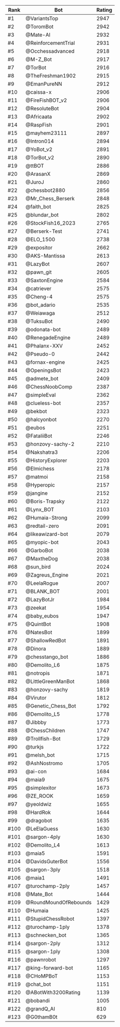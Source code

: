 Rank|Bot|Rating
---|---|---
#1|@VariantsTop|2947
#2|@ToromBot|2942
#3|@Mate-AI|2932
#4|@ReinforcementTrial|2931
#5|@Occhessadvanced|2918
#6|@M-Z_Bot|2917
#7|@TorBot|2916
#8|@TheFreshman1902|2915
#9|@EmanPureNN|2912
#10|@caissa-x|2906
#11|@FireFishBOT_v2|2906
#12|@ResoluteBot|2904
#13|@Africaata|2902
#14|@RaspFish|2901
#15|@mayhem23111|2897
#16|@Intron014|2894
#17|@YoBot_v2|2891
#18|@TorBot_v2|2890
#19|@ttBOT|2886
#20|@ArasanX|2869
#21|@JuroJ|2860
#22|@chessbot2880|2856
#23|@Mr_Chess_Berserk|2848
#24|@faith_bot|2825
#25|@blundar_bot|2802
#26|@StockFish16_2023|2765
#27|@Berserk-Test|2741
#28|@ELO_1500|2738
#29|@expositor|2662
#30|@AKS-Mantissa|2613
#31|@LazyBot|2607
#32|@pawn_git|2605
#33|@SaxtonEngine|2584
#34|@catriever|2575
#35|@Cheng-4|2575
#36|@bot_adario|2535
#37|@Weiawaga|2512
#38|@TuksuBot|2490
#39|@odonata-bot|2489
#40|@RenegadeEngine|2489
#41|@Phalanx-XXV|2452
#42|@Pseudo-0|2442
#43|@fornax-engine|2425
#44|@OpeningsBot|2423
#45|@admete_bot|2409
#46|@ChessNoobComp|2387
#47|@simpleEval|2362
#48|@clueless-bot|2357
#49|@bekbot|2323
#50|@halcyonbot|2270
#51|@eubos|2251
#52|@FataliiBot|2246
#53|@honzovy-sachy-2|2210
#54|@Nakshatra3|2206
#55|@HistoryExplorer|2203
#56|@Elmichess|2178
#57|@matmoi|2158
#58|@Hyperopic|2157
#59|@jangine|2152
#60|@Boris-Trapsky|2122
#61|@Lynx_BOT|2103
#62|@Humaia-Strong|2099
#63|@redtail-zero|2091
#64|@likeawizard-bot|2079
#65|@myopic-bot|2043
#66|@GarboBot|2038
#67|@MaxtheDog|2038
#68|@sun_bird|2024
#69|@Zagreus_Engine|2021
#70|@LeelaRogue|2007
#71|@BLANK_BOT|2001
#72|@LazyBotJr|1984
#73|@zeekat|1954
#74|@baby_eubos|1947
#75|@QuintBot|1908
#76|@NatesBot|1899
#77|@ShallowRedBot|1891
#78|@Dinora|1889
#79|@chesstango_bot|1886
#80|@Demolito_L6|1875
#81|@notropis|1871
#82|@LittleGreenManBot|1868
#83|@honzovy-sachy|1819
#84|@Virutor|1812
#85|@Genetic_Chess_Bot|1792
#86|@Demolito_L5|1778
#87|@Jibbby|1773
#88|@ChessChildren|1747
#89|@Trollfish-Bot|1729
#90|@turkjs|1722
#91|@melsh_bot|1715
#92|@AshNostromo|1705
#93|@ai-con|1684
#94|@maia9|1675
#95|@simplexitor|1673
#96|@ZE_ROOK|1659
#97|@yeoldwiz|1655
#98|@HardRok|1644
#99|@dragobot|1635
#100|@LeElaGuess|1630
#101|@sargon-4ply|1630
#102|@Demolito_L4|1613
#103|@maia5|1591
#104|@DavidsGuterBot|1556
#105|@sargon-3ply|1518
#106|@maia1|1491
#107|@turochamp-2ply|1457
#108|@Mate_Bot|1444
#109|@RoundMoundOfRebounds|1429
#110|@Humaia|1425
#111|@StupidChessRobot|1397
#112|@turochamp-1ply|1378
#113|@schnecken_bot|1365
#114|@sargon-2ply|1312
#115|@sargon-1ply|1308
#116|@pawnrobot|1297
#117|@king-forward-bot|1165
#118|@CHoMPBoT|1153
#119|@chat_bot|1151
#120|@ABotWith3200Rating|1139
#121|@bobandi|1005
#122|@grandQ_AI|810
#123|@G0thamB0t|629
